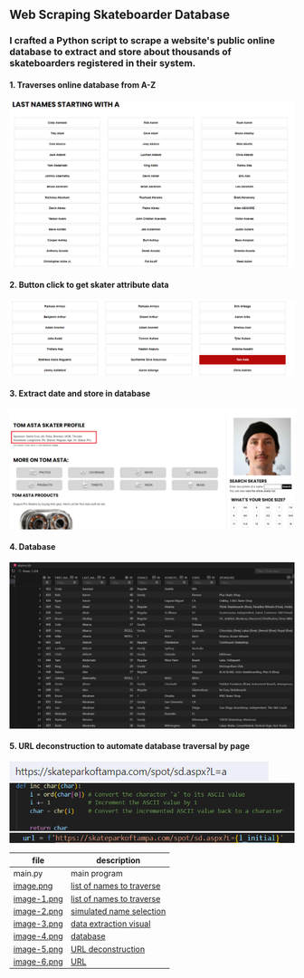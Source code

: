 ## Web Scraping Skateboarder Database

### I crafted a Python script to scrape a website's public online database to extract and store about thousands of skateboarders registered in their system.

#### 1. Traverses online database from A-Z
![alt text](image-1.png)

#### 2. Button click to get skater attribute data
![alt text](image-2.png)

#### 3. Extract date and store in database
![alt text](image.png)

#### 4. Database
![alt text](image-3.png)

#### 5. URL deconstruction to automate database traversal by page
![alt text](image-4.png)
![alt text](image-5.png)
![alt text](image-6.png)

| file                       | description                              |
| -------------------------- | ---------------------------------------- |
| main.py                    | main program                             |
| [image.png](image.png) | [list of names to traverse](image.png) |
| [image-1.png](image-1.png) | [list of names to traverse](image-1.png) |
| [image-2.png](image-2.png) | [simulated name selection](image-2.png) |
| [image-3.png](image-3.png) | [data extraction visual](image-3.png) |
| [image-4.png](image-4.png) | [database](image-4.png) |
| [image-5.png](image-5.png) | [URL deconstruction](image-5.png) |
| [image-6.png](image-6.png) | [URL](image-6.png) |
